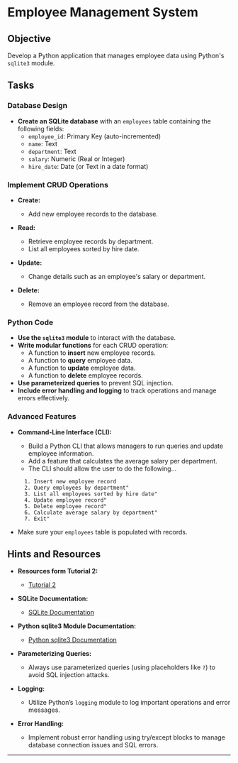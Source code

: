 # Employee Management System

## Objective

Develop a Python application that manages employee data using Python's `sqlite3` module. 

## Tasks

### Database Design

- **Create an SQLite database** with an `employees` table containing the following fields:
  - `employee_id`: Primary Key (auto-incremented)
  - `name`: Text
  - `department`: Text
  - `salary`: Numeric (Real or Integer)
  - `hire_date`: Date (or Text in a date format)

### Implement CRUD Operations

- **Create:**  
  - Add new employee records to the database.

- **Read:**  
  - Retrieve employee records by department.
  - List all employees sorted by hire date.

- **Update:**  
  - Change details such as an employee's salary or department.

- **Delete:**  
  - Remove an employee record from the database.

### Python Code

- **Use the `sqlite3` module** to interact with the database.
- **Write modular functions** for each CRUD operation:
  - A function to **insert** new employee records.
  - A function to **query** employee data.
  - A function to **update** employee data.
  - A function to **delete** employee records.
- **Use parameterized queries** to prevent SQL injection.
- **Include error handling and logging** to track operations and manage errors effectively.

### Advanced Features

- **Command-Line Interface (CLI):**  
  - Build a Python CLI that allows managers to run queries and update employee information.
  - Add a feature that calculates the average salary per department.
  - The CLI should allow the user to do the following...

  ```
    1. Insert new employee record
    2. Query employees by department"
    3. List all employees sorted by hire date"
    4. Update employee record"
    5. Delete employee record"
    6. Calculate average salary by department"
    7. Exit"
  ```
 - Make sure your `employees` table is populated with records.


## Hints and Resources

- **Resources form Tutorial 2:**
    - [Tutorial 2](/Tutorial_2/)

- **SQLite Documentation:**  
  - [SQLite Documentation](https://www.sqlite.org/docs.html)
  
- **Python sqlite3 Module Documentation:**  
  - [Python sqlite3 Documentation](https://docs.python.org/3/library/sqlite3.html)
  
- **Parameterizing Queries:**  
  - Always use parameterized queries (using placeholders like `?`) to avoid SQL injection attacks.
  
- **Logging:**  
  - Utilize Python’s `logging` module to log important operations and error messages.
  
- **Error Handling:**  
  - Implement robust error handling using try/except blocks to manage database connection issues and SQL errors.

---
